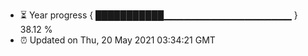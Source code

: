 - ⏳ Year progress { ███████████▁▁▁▁▁▁▁▁▁▁▁▁▁▁▁▁▁▁▁ } 38.12 %
- ⏰ Updated on Thu, 20 May 2021 03:34:21 GMT

